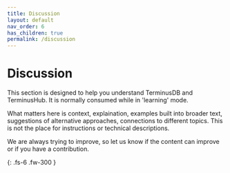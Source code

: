 ```yaml
---
title: Discussion
layout: default
nav_order: 6
has_children: true
permalink: /discussion
---
```

# Discussion

This section is designed to help you understand TerminusDB and TerminusHub. It is normally consumed while in 'learning' mode. 

What matters here is context, explaination, examples built into broader text, suggestions of alternative approaches, connections to different topics. This is not the place for instructions or technical descriptions. 

We are always trying to improve, so let us know if the content can improve or if you have a contribution. 



{: .fs-6 .fw-300 }